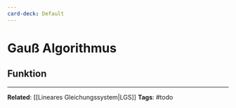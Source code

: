 ```yaml
---
card-deck: Default
---
```


# Gauß Algorithmus
## Funktion

---
**Related**: [[Lineares Gleichungssystem|LGS]]
**Tags**: #todo